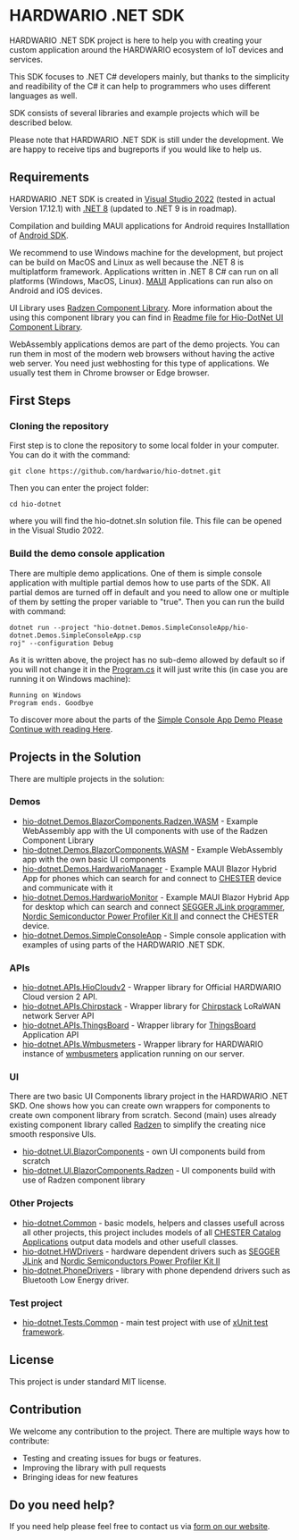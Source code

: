 # HARDWARIO .NET SDK

HARDWARIO .NET SDK project is here to help you with creating your custom application around the HARDWARIO ecosystem of IoT devices and services. 

This SDK focuses to .NET C# developers mainly, but thanks to the simplicity and readibility of the C# it can help to programmers who uses different languages as well. 

SDK consists of several libraries and example projects which will be described below. 

Please note that HARDWARIO .NET SDK is still under the development. We are happy to receive tips and bugreports if you would like to help us.

## Requirements

HARDWARIO .NET SDK is created in [Visual Studio 2022](https://visualstudio.microsoft.com/vs/) (tested in actual Version 17.12.1) with [.NET 8](https://dotnet.microsoft.com/en-us/download/dotnet/8.0) (updated to .NET 9 is in roadmap). 

Compilation and building MAUI applications for Android requires Installlation of [Android SDK](https://visualstudio.microsoft.com/vs/android/).

We recommend to use Windows machine for the development, but project can be build on MacOS and Linux as well because the .NET 8 is multiplatform framework. Applications written in .NET 8 C# can run on all platforms (Windows, MacOS, Linux). [MAUI](https://dotnet.microsoft.com/en-us/apps/maui) Applications can run also on Android and iOS devices.

UI Library uses [Radzen Component Library](https://blazor.radzen.com/?theme=material3). More information about the using this component library you can find in [Readme file for Hio-DotNet UI Component Library](./hio-dotnet.UI.BlazorComponents.Radzen/README.md).

WebAssembly applications demos are part of the demo projects. You can run them in most of the modern web browsers without having the active web server. You need just webhosting for this type of applications. We usually test them in Chrome browser or Edge browser.

## First Steps

### Cloning the repository

First step is to clone the repository to some local folder in your computer. You can do it with the command:
```
git clone https://github.com/hardwario/hio-dotnet.git
```

Then you can enter the project folder:

```
cd hio-dotnet
```
where you will find the hio-dotnet.sln solution file. This file can be opened in the Visual Studio 2022.

### Build the demo console application

There are multiple demo applications. One of them is simple console application with multiple partial demos how to use parts of the SDK. All partial demos are turned off in default and you need to allow one or multiple of them by setting the proper variable to "true". Then you can run the build with command:

```
dotnet run --project "hio-dotnet.Demos.SimpleConsoleApp/hio-dotnet.Demos.SimpleConsoleApp.csp
roj" --configuration Debug
```

As it is written above, the project has no sub-demo allowed by default so if you will not change it in the [Program.cs]() it will just write this (in case you are running it on Windows machine):

```
Running on Windows
Program ends. Goodbye
```

To discover more about the parts of the [Simple Console App Demo Please Continue with reading Here]().

## Projects in the Solution

There are multiple projects in the solution:

### Demos

- [hio-dotnet.Demos.BlazorComponents.Radzen.WASM](./hio-dotnet.Demos.BlazorComponents.Radzen.WASM/) - Example WebAssembly app with the UI components with use of the Radzen Component Library
- [hio-dotnet.Demos.BlazorComponents.WASM](./hio-dotnet.Demos.BlazorComponents.WASM/) - Example WebAssembly app with the own basic UI components
- [hio-dotnet.Demos.HardwarioManager](./hio-dotnet.Demos.HardwarioManager/) - Example MAUI Blazor Hybrid App for phones which can search for and connect to [CHESTER]() device and communicate with it
- [hio-dotnet.Demos.HardwarioMonitor](./hio-dotnet.Demos.HardwarioMonitor/) - Example MAUI Blazor Hybrid App for desktop which can search and connect [SEGGER JLink programmer](https://www.segger.com/downloads/jlink/), [Nordic Semiconductor Power Profiler Kit II](https://www.nordicsemi.com/Products/Development-hardware/Power-Profiler-Kit-2) and connect the CHESTER device.
- [hio-dotnet.Demos.SimpleConsoleApp](./hio-dotnet.Demos.SimpleConsoleApp/) - Simple console application with examples of using parts of the HARDWARIO .NET SDK.

### APIs

- [hio-dotnet.APIs.HioCloudv2](./hio-dotnet.APIs.HioCloudv2/) - Wrapper library for Official HARDWARIO Cloud version 2 API. 
- [hio-dotnet.APIs.Chirpstack](./hio-dotnet.APIs.Chirpstack/) - Wrapper library for [Chirpstack](https://www.chirpstack.io/) LoRaWAN network Server API
- [hio-dotnet.APIs.ThingsBoard](./hio-dotnet.APIs.ThingsBoard/) - Wrapper library for [ThingsBoard](https://thingsboard.io/) Application API
- [hio-dotnet.APIs.Wmbusmeters](./hio-dotnet.APIs.Wmbusmeters/) - Wrapper library for HARDWARIO instance of [wmbusmeters](https://github.com/wmbusmeters/wmbusmeters) application running on our server.

### UI

There are two basic UI Components library project in the HARDWARIO .NET SKD. One shows how you can create own wrappers for components to create own component library from scratch. Second (main) uses already existing component library called [Radzen](https://blazor.radzen.com/?theme=material3) to simplify the creating nice smooth responsive UIs.

- [hio-dotnet.UI.BlazorComponents](./hio-dotnet.UI.BlazorComponents/) - own UI components build from scratch
- [hio-dotnet.UI.BlazorComponents.Radzen](./hio-dotnet.UI.BlazorComponents.Radzen/) - UI components build with use of Radzen component library

### Other Projects

- [hio-dotnet.Common](./hio-dotnet.Common/) - basic models, helpers and classes usefull across all other projects, this project includes models of all [CHESTER Catalog Applications](https://www.hardwario.com/chester/catalog-applications) output data models and other usefull classes.
- [hio-dotnet.HWDrivers](./hio-dotnet.HWDrivers/) - hardware dependent drivers such as [SEGGER JLink](https://www.segger.com/downloads/jlink/) and [Nordic Semiconductors Power Profiler Kit II](https://www.nordicsemi.com/Products/Development-hardware/Power-Profiler-Kit-2)
- [hio-dotnet.PhoneDrivers](./hio-dotnet.PhoneDrivers/) - library with phone dependend drivers such as Bluetooth Low Energy driver.

### Test project

- [hio-dotnet.Tests.Common](./hio-dotnet.Tests.Common/) - main test project with use of [xUnit test framework](https://xunit.net/docs/getting-started/v2/netfx/visual-studio).

## License

This project is under standard MIT license.

## Contribution

We welcome any contribution to the project. There are multiple ways how to contribute:

- Testing and creating issues for bugs or features. 
- Improving the library with pull requests
- Bringing ideas for new features

## Do you need help?

If you need help please feel free to contact us via [form on our website](https://www.hardwario.com/contact).